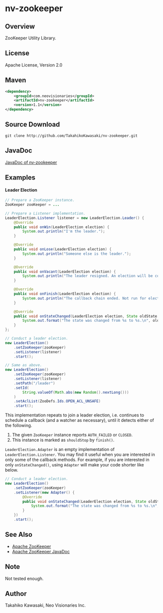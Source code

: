 nv-zookeeper
============

Overview
--------

ZooKeeper Utility Library.


License
-------

Apache License, Version 2.0


Maven
-----

```xml
<dependency>
    <groupId>com.neovisionaries</groupId>
    <artifactId>nv-zookeeper</artifactId>
    <version>1.1</version>
</dependency>
```


Source Download
---------------

    git clone http://github.com/TakahikoKawasaki/nv-zookeeper.git


JavaDoc
-------

[JavaDoc of nv-zookeeper](http://TakahikoKawasaki.github.io/nv-zookeeper/)



Examples
--------

#### Leader Election

```java
// Prepare a ZooKeeper instance.
ZooKeeper zooKeeper = ...

// Prepare a Listener implementation.
LeaderElection.Listener listener = new LeaderElection.Leader() {
    @Override
    public void onWin(LeaderElection election) {
        System.out.println("I'm the leader.");
    }

    @Override
    public void onLose(LeaderElection election) {
        System.out.println("Someone else is the leader.");
    }

    @Override
    public void onVacant(LeaderElection election) {
        System.out.println("The leader resigned. An election will be conducted again.");
    }

    @Override
    public void onFinish(LeaderElection election) {
        System.out.println("The callback chain ended. Not run for election any more.");
    }

    @Override
    public void onStateChanged(LeaderElection election, State oldState, State newState) {
        System.out.format("The state was changed from %s to %s.\n", oldState, newState);
    }
};

// Conduct a leader election.
new LeaderElection()
    .setZooKeeper(zooKeeper)
    .setListener(listener)
    .start();

// Same as above.
new LeaderElection()
    .setZooKeeper(zooKeeper)
    .setListener(listener)
    .setPath("/leader")
    .setId(
        String.valueOf(Math.abs(new Random().nextLong()))
    )
    .setAclList(ZooDefs.Ids.OPEN_ACL_UNSAFE)
    .start();
```

This implementation repeats to join a leader election, i.e. continues to schedule
a callback (and a watcher as necessary), until it detects either of the following.

1. The given `ZooKeeper` instance reports `AUTH_FAILED` or `CLOSED`.
2. This instance is marked as `shouldStop` by `finish()`.

`LeaderElection.Adapter` is an empty implementation of `LeaderElection.Listener`.
You may find it useful when you are interested in only some of the callback methods.
For example, if you are interested in only `onStateChanged()`, using `Adapter`
will make your code shorter like below.

```java
// Conduct a leader election.
new LeaderElection()
    .setZooKeeper(zooKeeper)
    .setListener(new Adapter() {
        @Override
        public void onStateChanged(LeaderElection election, State oldState, State newState) {
            System.out.format("The state was changed from %s to %s.\n", oldState, newState);
        }
    })
    .start();
```


See Also
--------

* [Apache ZooKeeper](http://zookeeper.apache.org/)
* [Apache ZooKeeper JavaDoc](http://zookeeper.apache.org/doc/current/api/index.html)


Note
----

Not tested enough.


Author
------

Takahiko Kawasaki, Neo Visionaries Inc.
